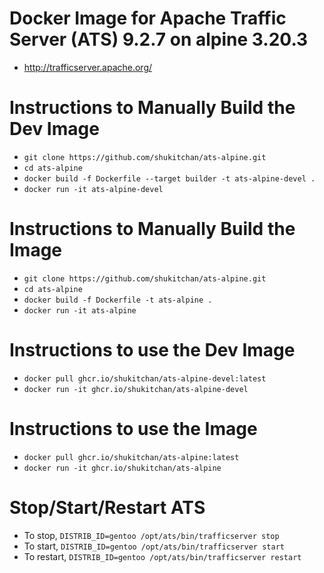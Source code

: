 Docker Image for Apache Traffic Server (ATS) 9.2.7 on alpine 3.20.3
====
 - http://trafficserver.apache.org/

Instructions to Manually Build the Dev Image
====
 - `git clone https://github.com/shukitchan/ats-alpine.git`
 - `cd ats-alpine`
 - `docker build -f Dockerfile --target builder -t ats-alpine-devel .`
 - `docker run -it ats-alpine-devel`

Instructions to Manually Build the Image
====
 - `git clone https://github.com/shukitchan/ats-alpine.git`
 - `cd ats-alpine`
 - `docker build -f Dockerfile -t ats-alpine .`
 - `docker run -it ats-alpine`

Instructions to use the Dev Image
====
 - `docker pull ghcr.io/shukitchan/ats-alpine-devel:latest`
 - `docker run -it ghcr.io/shukitchan/ats-alpine-devel`

Instructions to use the Image
====
 - `docker pull ghcr.io/shukitchan/ats-alpine:latest`
 - `docker run -it ghcr.io/shukitchan/ats-alpine`

Stop/Start/Restart ATS
====
 - To stop, `DISTRIB_ID=gentoo /opt/ats/bin/trafficserver stop`
 - To start, `DISTRIB_ID=gentoo /opt/ats/bin/trafficserver start`
 - To restart, `DISTRIB_ID=gentoo /opt/ats/bin/trafficserver restart`
